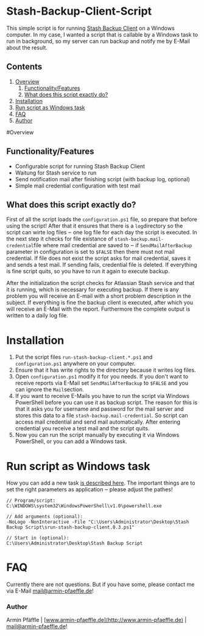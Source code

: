 Stash-Backup-Client-Script
==========================

This simple script is for running [Stash Backup Client](https://marketplace.atlassian.com/plugins/com.atlassian.stash.backup.client) on a Windows computer. In my case, I wanted a script that is callable by a Windows task to run in background, so my server can run backup and notify me by E-Mail about the result.

## Contents

1. [Overview](#overview)
	1. [Functionality/Features](#functionalityfeatures)
	2. [What does this script exactly do?](#what-does-this-script-exactly-do)
2. [Installation](#installation)
3. [Run script as Windows task](#run-script-as-windows-task)
1. [FAQ](#faq)
1. [Author](#author)


#Overview

## Functionality/Features

* Configurable script for running Stash Backup Client
* Waitung for Stash service to run
* Send notification mail after finishing script (with backup log, optional)
* Simple mail credential configuration with test mail

## What does this script exactly do?

First of all the script loads the `configuration.ps1` file, so prepare that before using the script! After that it ensures that there is a `log`directory so the script can wirte log files ‒ one log file for each day the script is executed. In the next step it checks for file existance of `stash-backup.mail-credential`file where mail credential are saved to ‒ if `SendMailAfterBackup` parameter in configuration is set to `$FALSE` then there must not mail credential. If file does not exist the script asks for mail credential, saves it and sends a test mail. If sending fails, credential file is deleted. If everything is fine script quits, so you have to run it again to execute backup.

After the initialization the script checks for Atlassian Stash service and that it is running, which is necessary for executing backup. If there is any problem you will receive an E-mail with a short problem description in the subject. If everything is fine the backup client is executed, after which you will receive an E-Mail with the report. Furthermore the complete output is written to a daily log file.


# Installation

1. Put the script files `run-stash-backup-client.*.ps1` and `configuration.ps1` anywhere on your computer.
2. Ensure that it has write rights to the directory because it writes log files.
3. Open `configuration.ps1` modify it for you needs. If you don't want to receive reports via E-Mail set `SendMailAfterBackup` to `$FALSE` and you can ignore the `Mail`section.
4. If you want to receive E-Mails you have to run the script via Windows PowerShell before you can use it as backup script. The reason for this is that it asks you for username and password for the mail server and stores this data to a file `stash-backup.mail-credential`. So script can access mail credential and send mail automatically. After entering credential you receive a test mail and the script quits.
5. Now you can run the script manually by executing it via Windows PowerShell, or you can add a Windows task.

# Run script as Windows task
How you can add a new task [is described here](http://www.sevenforums.com/tutorials/12444-task-scheduler-create-new-task.html). The important things are to set the right parameters as application ‒ please adjust the pathes!

```
// Program/script:
C:\WINDOWS\system32\WindowsPowerShell\v1.0\powershell.exe

// Add arguments (optional):
-NoLogo -NonInteractive -File "C:\Users\Administrator\Desktop\Stash Backup Script\srun-stash-backup-client.0.3.ps1"

// Start in (optional):
C:\Users\Administrator\Desktop\Stash Backup Script
```


# FAQ

Currently there are not questions. But if you have some, please contact me via E-Mail [mail@armin-pfaeffle.de](mailto:mail@armin-pfaeffle.de)!


### Author

Armin Pfäffle  |  [www.armin-pfaeffle.de](http://www.armin-pfaeffle.de)  |  [mail@armin-pfaeffle.de](mailto:mail@armin-pfaeffle.de)!
